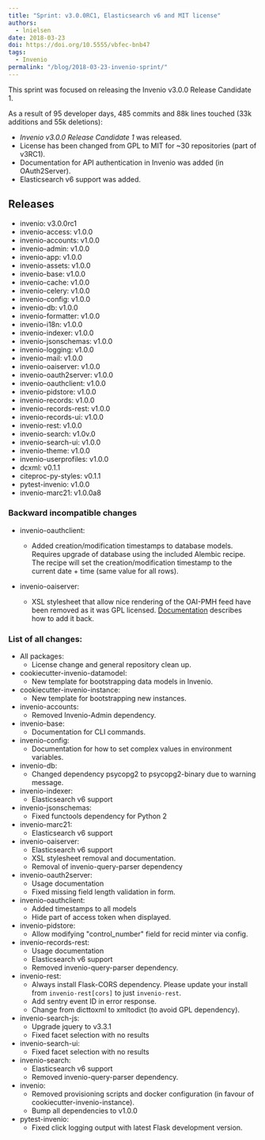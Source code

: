 ```yaml
---
title: "Sprint: v3.0.0RC1, Elasticsearch v6 and MIT license"
authors:
  - lnielsen
date: 2018-03-23
doi: https://doi.org/10.5555/vbfec-bnb47
tags: 
  - Invenio
permalink: "/blog/2018-03-23-invenio-sprint/"
---
```


This sprint was focused on releasing the Invenio v3.0.0 Release Candidate 1.

As a result of 95 developer days, 485 commits and 88k lines touched (33k additions and 55k deletions):
- *Invenio v3.0.0 Release Candidate 1* was released.
- License has been changed from GPL to MIT for ~30 repositories (part of v3RC1).
- Documentation for API authentication in Invenio was added (in OAuth2Server).
- Elasticsearch v6 support was added.

## Releases

- invenio: v3.0.0rc1
- invenio-access: v1.0.0
- invenio-accounts: v1.0.0
- invenio-admin: v1.0.0
- invenio-app: v1.0.0
- invenio-assets: v1.0.0
- invenio-base: v1.0.0
- invenio-cache: v1.0.0
- invenio-celery: v1.0.0
- invenio-config: v1.0.0
- invenio-db: v1.0.0
- invenio-formatter: v1.0.0
- invenio-i18n: v1.0.0
- invenio-indexer: v1.0.0
- invenio-jsonschemas: v1.0.0
- invenio-logging: v1.0.0
- invenio-mail: v1.0.0
- invenio-oaiserver: v1.0.0
- invenio-oauth2server: v1.0.0
- invenio-oauthclient: v1.0.0
- invenio-pidstore: v1.0.0
- invenio-records: v1.0.0
- invenio-records-rest: v1.0.0
- invenio-records-ui: v1.0.0
- invenio-rest: v1.0.0
- invenio-search: v1.0v.0
- invenio-search-ui: v1.0.0
- invenio-theme: v1.0.0
- invenio-userprofiles: v1.0.0
- dcxml: v0.1.1
- citeproc-py-styles: v0.1.1
- pytest-invenio: v1.0.0
- invenio-marc21: v1.0.0a8

### Backward incompatible changes

- invenio-oauthclient:
    - Added creation/modification timestamps to database models. Requires upgrade of database using the included Alembic recipe. The recipe will set the creation/modification timestamp to the current date + time (same value for all rows).

- invenio-oaiserver:
    - XSL stylesheet that allow nice rendering of the OAI-PMH feed have been removed as it was GPL licensed. [Documentation](https://invenio-oaiserver.readthedocs.io/en/latest/usage.html#xsl-stylesheet) describes how to add it back.

### List of all changes:

- All packages:
    - License change and general repository clean up.
- cookiecutter-invenio-datamodel:
    - New template for bootstrapping data models in Invenio.
- cookiecutter-invenio-instance:
    - New template for bootstrapping new instances.
- invenio-accounts:
    - Removed Invenio-Admin dependency.
- invenio-base:
    - Documentation for CLI commands.
- invenio-config:
    - Documentation for how to set complex values in environment variables.
- invenio-db:
    - Changed dependency psycopg2 to psycopg2-binary due to warning message.
- invenio-indexer:
    - Elasticsearch v6 support
- invenio-jsonschemas:
    - Fixed functools dependency for Python 2
- invenio-marc21:
    - Elasticsearch v6 support
- invenio-oaiserver:
    - Elasticsearch v6 support
    - XSL stylesheet removal and documentation.
    - Removal of invenio-query-parser dependency
- invenio-oauth2server:
    - Usage documentation
    - Fixed missing field length validation in form.
- invenio-oauthclient:
    - Added timestamps to all models
    - Hide part of access token when displayed.
- invenio-pidstore:
    - Allow modifying "control_number" field for recid minter via config.
- invenio-records-rest:
    - Usage documentation
    - Elasticsearch v6 support
    - Removed invenio-query-parser dependency.
- invenio-rest:
    - Always install Flask-CORS dependency. Please update your install from `invenio-rest[cors]` to just `invenio-rest`.
    - Add sentry event ID in error response.
    - Change from dicttoxml to xmltodict (to avoid GPL dependency).
- invenio-search-js:
    - Upgrade jquery to v3.3.1
    - Fixed facet selection with no results
- invenio-search-ui:
    - Fixed facet selection with no results
- invenio-search:
    - Elasticsearch v6 support
    - Removed invenio-query-parser dependency.
- invenio:
    - Removed provisioning scripts and docker configuration (in favour of cookiecutter-invenio-instance).
    - Bump all dependencies to v1.0.0
- pytest-invenio:
    - Fixed click logging output with latest Flask development version.